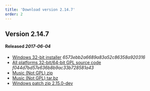 ```yaml
---
title: 'Download version 2.14.7'
order: 2
---
```

## Version 2.14.7 
#### Released _2017-06-04_

- [Windows 32-bit installer](https://github.com/the3dfxdude/7kaa/releases/download/v2.14.7/7kaa-install-win32-2.14.7.exe) _6573ebb2a6689a83a52c86358a920316_
- [All platforms 32-bit/64-bit GPL source code](https://github.com/the3dfxdude/7kaa/releases/download/v2.14.7/7kaa-2.14.7.tar.xz) _f044d7bd57e636b8b9ac33b728581a43_
- [Music (Not GPL) zip](https://www.7kfans.com/downloads/7kaa-music.zip)
- [Music (Not GPL) tar.bz](https://www.7kfans.com/downloads/7kaa-music.tar.bz2)
- [Windows patch zip 2.15.0-dev](https://www.7kfans.com/downloads/7kaa-patch-2.15.0-dev-157c89d.zip)

